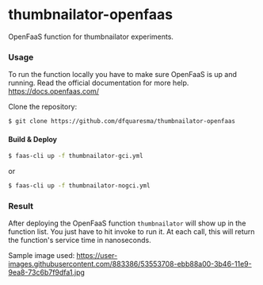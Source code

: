# thumbnailator-openfaas
OpenFaaS function for thumbnailator experiments.

### Usage
To run the function locally you have to make sure OpenFaaS is up and running. Read the official documentation for more help. https://docs.openfaas.com/

Clone the repository:
```bash
$ git clone https://github.com/dfquaresma/thumbnailator-openfaas
```

#### Build & Deploy
```bash 
$ faas-cli up -f thumbnailator-gci.yml
```
or
```bash 
$ faas-cli up -f thumbnailator-nogci.yml
```

### Result
After deploying the OpenFaaS function `thumbnailator` will show up in the function list. You just have to hit invoke to run it. At each call, this will return the function's service time in nanoseconds.

Sample image used: https://user-images.githubusercontent.com/883386/53553708-ebb88a00-3b46-11e9-9ea8-73c6b7f9dfa1.jpg
